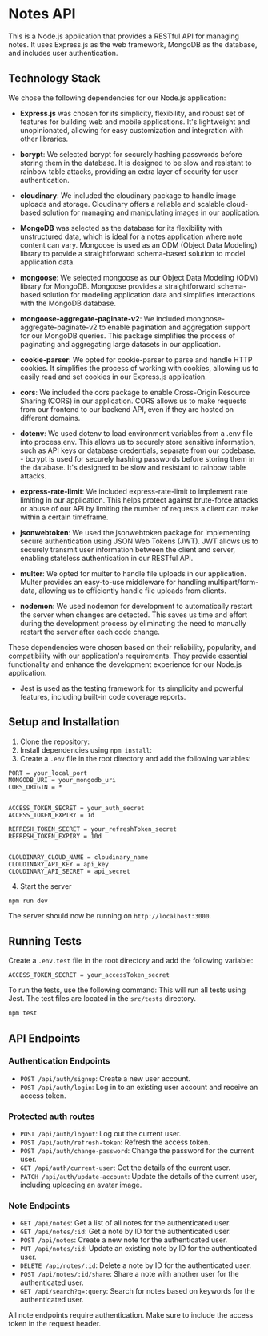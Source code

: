 # Notes API

This is a Node.js application that provides a RESTful API for managing notes. It uses Express.js as the web framework, MongoDB as the database, and includes user authentication.

## Technology Stack


We chose the following dependencies for our Node.js application:

 - **Express.js** was chosen for its simplicity, flexibility, and robust set of features for building web and mobile applications. It's lightweight and unopinionated, allowing for easy customization and integration with other libraries.

- **bcrypt**: We selected bcrypt for securely hashing passwords before storing them in the database. It is designed to be slow and resistant to rainbow table attacks, providing an extra layer of security for user authentication.

- **cloudinary**: We included the cloudinary package to handle image uploads and storage. Cloudinary offers a reliable and scalable cloud-based solution for managing and manipulating images in our application. 

- **MongoDB** was selected as the database for its flexibility with unstructured data, which is ideal for a notes application where note content can vary. Mongoose is used as an ODM (Object Data Modeling) library to provide a straightforward schema-based solution to model application data.

- **mongoose**: We selected mongoose as our Object Data Modeling (ODM) library for MongoDB. Mongoose provides a straightforward schema-based solution for modeling application data and simplifies interactions with the MongoDB database.

- **mongoose-aggregate-paginate-v2**: We included mongoose-aggregate-paginate-v2 to enable pagination and aggregation support for our MongoDB queries. This package simplifies the process of paginating and aggregating large datasets in our application.


- **cookie-parser**: We opted for cookie-parser to parse and handle HTTP cookies. It simplifies the process of working with cookies, allowing us to easily read and set cookies in our Express.js application.

- **cors**: We included the cors package to enable Cross-Origin Resource Sharing (CORS) in our application. CORS allows us to make requests from our frontend to our backend API, even if they are hosted on different domains.

- **dotenv**: We used dotenv to load environment variables from a .env file into process.env. This allows us to securely store sensitive information, such as API keys or database credentials, separate from our codebase. - bcrypt is used for securely hashing passwords before storing them in the database. It's designed to be slow and resistant to rainbow table attacks.

- **express-rate-limit**: We included express-rate-limit to implement rate limiting in our application. This helps protect against brute-force attacks or abuse of our API by limiting the number of requests a client can make within a certain timeframe.

- **jsonwebtoken**: We used the jsonwebtoken package for implementing secure authentication using JSON Web Tokens (JWT). JWT allows us to securely transmit user information between the client and server, enabling stateless authentication in our RESTful API.


- **multer**: We opted for multer to handle file uploads in our application. Multer provides an easy-to-use middleware for handling multipart/form-data, allowing us to efficiently handle file uploads from clients.

- **nodemon**: We used nodemon for development to automatically restart the server when changes are detected. This saves us time and effort during the development process by eliminating the need to manually restart the server after each code change.

These dependencies were chosen based on their reliability, popularity, and compatibility with our application's requirements. They provide essential functionality and enhance the development experience for our Node.js application.
  - Jest is used as the testing framework for its simplicity and powerful features, including built-in code coverage reports.

## Setup and Installation

1. Clone the repository:
2. Install dependencies using `npm install`:
3. Create a `.env` file in the root directory and add the following variables:

```
PORT = your_local_port
MONGODB_URI = your_mongodb_uri
CORS_ORIGIN = *


ACCESS_TOKEN_SECRET = your_auth_secret
ACCESS_TOKEN_EXPIRY = 1d

REFRESH_TOKEN_SECRET = your_refreshToken_secret
REFRESH_TOKEN_EXPIRY = 10d


CLOUDINARY_CLOUD_NAME = cloudinary_name
CLOUDINARY_API_KEY = api_key
CLOUDINARY_API_SECRET = api_secret

``` 



4. Start the server 
```bash 
npm run dev
```
The server should now be running on `http://localhost:3000`.

## Running Tests
 Create a `.env.test` file in the root directory and add the following variable:

 ```
 ACCESS_TOKEN_SECRET = your_accessToken_secret
 ```


To run the tests, use the following command:
This will run all tests using Jest. The test files are located in the `src/tests` directory.

```bash 
npm test
```

## API Endpoints



### Authentication Endpoints

- `POST /api/auth/signup`: Create a new user account.
- `POST /api/auth/login`: Log in to an existing user account and receive an access token.

### Protected auth routes
- `POST /api/auth/logout`: Log out the current user.
- `POST /api/auth/refresh-token`: Refresh the access token.
- `POST /api/auth/change-password`: Change the password for the current user.
- `GET /api/auth/current-user`: Get the details of the current user.
- `PATCH /api/auth/update-account`: Update the details of the current user, including uploading an avatar image.


### Note Endpoints

- `GET /api/notes`: Get a list of all notes for the authenticated user.
- `GET /api/notes/:id`: Get a note by ID for the authenticated user.
- `POST /api/notes`: Create a new note for the authenticated user.
- `PUT /api/notes/:id`: Update an existing note by ID for the authenticated user.
- `DELETE /api/notes/:id`: Delete a note by ID for the authenticated user.
- `POST /api/notes/:id/share`: Share a note with another user for the authenticated user.
- `GET /api/search?q=:query`: Search for notes based on keywords for the authenticated user.

All note endpoints require authentication. Make sure to include the access token in the request header.

